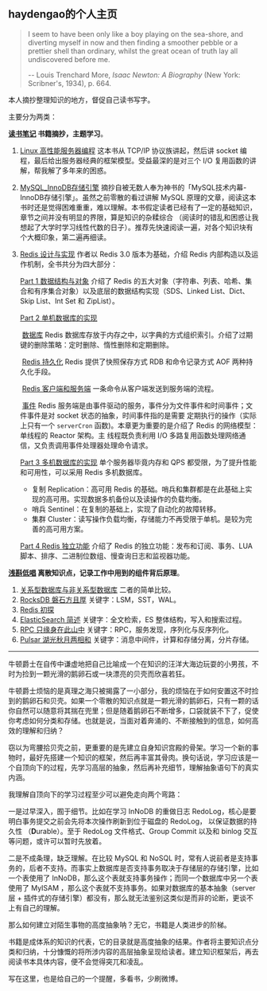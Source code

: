 ## haydengao的个人主页

> I seem to have been only like a boy playing on the sea-shore, and diverting myself in now and then finding a smoother pebble or a prettier shell than ordinary, whilst the great ocean of truth lay all undiscovered before me.  
>
> -- Louis Trenchard More, *Isaac Newton: A Biography* (New York: Scribner's, 1934), p. 664.

本人摘抄整理知识的地方，督促自己读书写字。

主要分为两类：

**[读书笔记](https://github.com/haydengaoCN/haydengaoCN.github.io/tree/main/note-%E8%AF%BB%E4%B9%A6%E7%AC%94%E8%AE%B0) 书籍摘抄，主题学习**。

1. [Linux 高性能服务器编程](https://github.com/haydengaoCN/haydengaoCN.github.io/tree/main/note-%E8%AF%BB%E4%B9%A6%E7%AC%94%E8%AE%B0/Linux%E9%AB%98%E6%80%A7%E8%83%BD%E6%9C%8D%E5%8A%A1%E5%99%A8%E7%BC%96%E7%A8%8B) 这本书从 TCP/IP  协议族讲起，然后讲 socket 编程，最后给出服务器经典的框架模型。受益最深的是对三个 I/O 复用函数的讲解，帮我解了多年来的困惑。

2. [MySQL_InnoDB存储引擎](https://github.com/haydengaoCN/haydengaoCN.github.io/tree/main/note-%E8%AF%BB%E4%B9%A6%E7%AC%94%E8%AE%B0/MySQL_InnoDB%E5%AD%98%E5%82%A8%E5%BC%95%E6%93%8E) 摘抄自被无数人奉为神书的「MySQL技术内幕-InnoDB存储引擎」。虽然之前零散的看过讲解 MySQL 原理的文章，阅读这本书时还是觉得困难重重，难以理解。本书假定读者已经有了一定的基础知识，章节之间并没有明显的界限，算是知识的杂糅综合 （阅读时的错乱和困惑让我想起了大学时学习线性代数的日子）。推荐先快速阅读一遍，对各个知识块有个大概印象，第二遍再细读。

3. [Redis 设计与实现](https://github.com/haydengaoCN/haydengaoCN.github.io/tree/main/note-%E8%AF%BB%E4%B9%A6%E7%AC%94%E8%AE%B0/Redis%E8%AE%BE%E8%AE%A1%E4%B8%8E%E5%AE%9E%E7%8E%B0) 作者以 Redis 3.0 版本为基础，介绍 Redis 内部构造以及运作机制，全书共分为四大部分：

   [Part 1 数据结构与对象](https://github.com/haydengaoCN/haydengaoCN.github.io/blob/main/note-%E8%AF%BB%E4%B9%A6%E7%AC%94%E8%AE%B0/Redis%E8%AE%BE%E8%AE%A1%E4%B8%8E%E5%AE%9E%E7%8E%B0/part1-%E6%95%B0%E6%8D%AE%E7%BB%93%E6%9E%84%E4%B8%8E%E5%AF%B9%E8%B1%A1.md) 介绍了 Redis 的五大对象（字符串、列表、哈希、集合和有序集合对象）以及底层的数据结构实现（SDS、Linked List、Dict、Skip List、Int Set 和 ZipList）。

   <u>Part 2 单机数据库的实现</u> 

   ​	[数据库](https://github.com/haydengaoCN/haydengaoCN.github.io/blob/main/note-%E8%AF%BB%E4%B9%A6%E7%AC%94%E8%AE%B0/Redis%E8%AE%BE%E8%AE%A1%E4%B8%8E%E5%AE%9E%E7%8E%B0/9-%E6%95%B0%E6%8D%AE%E5%BA%93.md) Redis 数据库存放于内存之中，以字典的方式组织索引。介绍了过期键的删除策略：定时删除、惰性删除和定期删除。

   ​	[Redis 持久化](https://github.com/haydengaoCN/haydengaoCN.github.io/blob/main/note-%E8%AF%BB%E4%B9%A6%E7%AC%94%E8%AE%B0/Redis%E8%AE%BE%E8%AE%A1%E4%B8%8E%E5%AE%9E%E7%8E%B0/Redis%E6%8C%81%E4%B9%85%E5%8C%96_chap10-11.md) Redis 提供了快照保存方式 RDB 和命令记录方式 AOF 两种持久化手段。

   ​	[Redis 客户端和服务端](https://github.com/haydengaoCN/haydengaoCN.github.io/blob/main/note-%E8%AF%BB%E4%B9%A6%E7%AC%94%E8%AE%B0/Redis%E8%AE%BE%E8%AE%A1%E4%B8%8E%E5%AE%9E%E7%8E%B0/Redis%E5%AE%A2%E6%88%B7%E7%AB%AF%E4%B8%8E%E6%9C%8D%E5%8A%A1%E7%AB%AF_chap12-13.md) 一条命令从客户端发送到服务端的流程。

   ​	[事件](https://github.com/haydengaoCN/haydengaoCN.github.io/blob/main/note-%E8%AF%BB%E4%B9%A6%E7%AC%94%E8%AE%B0/Redis%E8%AE%BE%E8%AE%A1%E4%B8%8E%E5%AE%9E%E7%8E%B0/12-%E4%BA%8B%E4%BB%B6.md) Redis 服务端是由事件驱动的服务，事件分为文件事件和时间事件；文件事件是对 socket 状态的抽象，时间事件指的是需要	定期执行的操作（实际上只有一个 `serverCron` 函数)。本章更为重要的是介绍了 Redis 的网络模型：单线程的 Reactor 架构。主  	线程既负责利用 I/O 多路复用函数处理网络通信，又负责调用事件处理器处理命令请求。

   [Part 3 多机数据库的实现](https://github.com/haydengaoCN/haydengaoCN.github.io/blob/main/note-%E8%AF%BB%E4%B9%A6%E7%AC%94%E8%AE%B0/Redis%E8%AE%BE%E8%AE%A1%E4%B8%8E%E5%AE%9E%E7%8E%B0/part3-%E5%A4%9A%E6%9C%BA%E6%95%B0%E6%8D%AE%E5%BA%93%E7%9A%84%E5%AE%9E%E7%8E%B0.md) 单个服务器毕竟内存和 QPS 都受限，为了提升性能和可用性，可以采用 Redis 多机数据库。

   * 复制 Replication：高可用 Redis 的基础。哨兵和集群都是在此基础上实现的高可用。实现数据多机备份以及读操作的负载均衡。
   * 哨兵 Sentinel：在复制的基础上，实现了自动化的故障转移。
   * 集群 Cluster：读写操作负载均衡，存储能力不再受限于单机。是较为完善的高可用方案。
   
   [Part 4 Redis 独立功能](https://github.com/haydengaoCN/haydengaoCN.github.io/blob/main/note-%E8%AF%BB%E4%B9%A6%E7%AC%94%E8%AE%B0/Redis%E8%AE%BE%E8%AE%A1%E4%B8%8E%E5%AE%9E%E7%8E%B0/part4-Redis%E7%8B%AC%E7%AB%8B%E5%8A%9F%E8%83%BD.md) 介绍了 Redis 的独立功能：发布和订阅、事务、LUA 脚本、排序、二进制位数组、慢查询日志和监视器功能。



**[浅斟低唱](https://github.com/haydengaoCN/haydengaoCN.github.io/tree/main/sign-%E6%B5%85%E6%96%9F%E4%BD%8E%E5%94%B1) 离散知识点，记录工作中用到的组件背后原理**。

1. [关系型数据库与非关系型数据库](https://github.com/haydengaoCN/haydengaoCN.github.io/blob/main/sign-%E6%B5%85%E6%96%9F%E4%BD%8E%E5%94%B1/1-%E5%85%B3%E7%B3%BB%E5%9E%8B%E6%95%B0%E6%8D%AE%E5%BA%93%E4%B8%8E%E9%9D%9E%E5%85%B3%E7%B3%BB%E5%9E%8B%E6%95%B0%E6%8D%AE%E5%BA%93.md) 二者的简单比较。
2. [RocksDB 磐石方且厚](https://github.com/haydengaoCN/haydengaoCN.github.io/blob/main/sign-%E6%B5%85%E6%96%9F%E4%BD%8E%E5%94%B1/2-RocksDB%E4%BD%8E%E5%90%9F.md) 关键字：LSM，SST，WAL。
3. [Redis 初探](https://github.com/haydengaoCN/haydengaoCN.github.io/blob/main/sign-%E6%B5%85%E6%96%9F%E4%BD%8E%E5%94%B1/3-Redis%E5%88%9D%E6%8E%A2.md) 
4. [ElasticSearch 简述](https://github.com/haydengaoCN/haydengaoCN.github.io/blob/main/sign-%E6%B5%85%E6%96%9F%E4%BD%8E%E5%94%B1/4-ElasticSearch%E7%AE%80%E8%BF%B0.md) 关键字：全文检索，ES 整体结构，写入和搜索过程。
5. [RPC 只缘身在此山中](https://github.com/haydengaoCN/haydengaoCN.github.io/blob/main/sign-%E6%B5%85%E6%96%9F%E4%BD%8E%E5%94%B1/5-RPC%E5%8F%AA%E7%BC%98%E8%BA%AB%E5%9C%A8%E6%AD%A4%E5%B1%B1%E4%B8%AD.md) 关键字：RPC，服务发现，序列化与反序列化。
6. [Pulsar 湖光秋月两相和](https://github.com/haydengaoCN/haydengaoCN.github.io/blob/main/sign-%E6%B5%85%E6%96%9F%E4%BD%8E%E5%94%B1/6-Pulsar%E6%B9%96%E5%85%89%E7%A7%8B%E6%9C%88%E4%B8%A4%E7%9B%B8%E5%92%8C.md) 关键字：消息中间件，计算和存储分离，分片存储。

-----------



牛顿爵士在自传中谦虚地把自己比喻成一个在知识的汪洋大海边玩耍的小男孩，不时为捡到一颗光滑的鹅卵石或一块漂亮的贝壳而欣喜若狂。

牛顿爵士烦恼的是真理之海只被揭露了一小部分，我的烦恼在于如何安置这不时捡到的鹅卵石和贝壳。如果一个零散的知识点就是一颗光滑的鹅卵石，只有一颗的话你自然可以随意将其揣在兜里；但是随着鹅卵石不断增多，口袋就装不下了，促使你考虑如何分类和存储。也就是说，当面对着奔涌的、不断接触到的信息，如何高效的理解和归纳？

窃以为弯腰拾贝壳之前，更重要的是先建立自身知识宫殿的骨架。学习一个新的事物时，最好先搭建一个知识的框架，然后再丰富其骨肉。换句话说，学习应该是一个自顶向下的过程，先学习高层的抽象，然后再补充细节，理解抽象语句下的真实内涵。

我理解自顶向下的学习过程至少可以避免走向两个弯路：

一是过早深入，囿于细节。比如在学习 InNoDB 的重做日志 RedoLog，核心是要明白事务提交之前会先将本次操作刷新到位于磁盘的 RedoLog， 以保证数据的持久性 （**D**urable）。至于 RedoLog 文件格式、Group  Commit 以及和 binlog 交互等问题，或许可以暂时先放着。

二是不成条理，缺乏理解。在比较 MySQL 和 NoSQL 时，常有人说前者是支持事务的，后者不支持。而事实上数据库是否支持事务取决于存储层的存储引擎，比如一个表使用了 InNoDB，那么这个表就支持事务操作；而同一个数据库中另一个表使用了 MyISAM ，那么这个表就不支持事务。如果对数据库的基本抽象（server 层 + 插件式的存储引擎）都没有，那么就无法鉴别这类似是而非的论断，更谈不上有自己的理解。

那么如何建立对陌生事物的高度抽象呐？无它，书籍是人类进步的阶梯。

书籍是成体系的知识的代表，它的目录就是高度抽象的结果。作者将主要知识点分类和归纳，十分慷慨的将所涉内容的高层抽象呈现给读者。建立知识框架后，再去阅读书本具体内容，便不会觉得突兀和凌乱。

写在这里，也是给自己的一个提醒，多看书，少刷微博。
